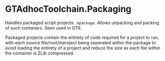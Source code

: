 # GTAdhocToolchain.Packaging

Handles packaged script projects `.mpackage`. Allows unpacking and packing of such contaners. Seen used in GT6.

Packaged projects contain the entirety of code required for a project to run, with each source file/root/mproject being seperated within the package to avoid loading the entirety of a project and reduce the size as each file within the container is ZLib compressed.
